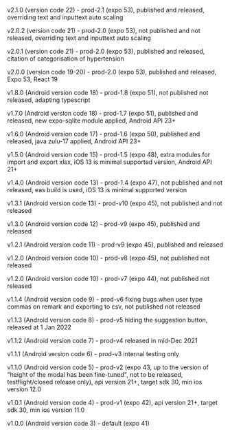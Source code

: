 v2.1.0 (version code 22) - prod-2.1 (expo 53), published and released, overriding text and inputtext auto scaling

v2.0.2 (version code 21) - prod-2.0 (expo 53), not published and not released, overriding text and inputtext auto scaling

v2.0.1 (version code 21) - prod-2.0 (expo 53), published and released, citation of categorisation of hypertension

v2.0.0 (version code 19-20) - prod-2.0 (expo 53), published and released, Expo 53, React 19

v1.8.0 (Android version code 18) - prod-1.8 (expo 51), not published not released, adapting typescript

v1.7.0 (Android version code 18) - prod-1.7 (expo 51), published and released, new expo-sqlite module applied, Android API 23+

v1.6.0 (Android version code 17) - prod-1.6 (expo 50), published and released, java zulu-17 applied, Android API 23+

v1.5.0 (Android version code 15) - prod-1.5 (expo 48), extra modules for import and export xlsx, iOS 13 is minimal supported version, Android API 21+

v1.4.0 (Android version code 13) - prod-1.4 (expo 47), not published and not released, eas build is used, iOS 13 is minimal supported version

v1.3.1 (Android version code 13) - prod-v10 (expo 45), not published and not released

v1.3.0 (Android version code 12) - prod-v9 (expo 45), published and released

v1.2.1 (Android version code 11) - prod-v9 (expo 45), published and released

v1.2.0 (Android version code 10) - prod-v8 (expo 45), not published not released

v1.2.0 (Android version code 10) - prod-v7 (expo 44), not published not released

v1.1.4 (Android version code 9) - prod-v6 fixing bugs when user type commas on remark and exporting to csv, not published not released

v1.1.3 (Android version code 8) - prod-v5 hiding the suggestion button, released at 1 Jan 2022

v1.1.2 (Android version code 7) - prod-v4 released in mid-Dec 2021

v1.1.1 (Android version code 6) - prod-v3 internal testing only

v1.1.0 (Android version code 5) - prod-v2 (expo 43, up to the version of "height of the modal has been fine-tuned", not to be released, testflight/closed release only), api version 21+, target sdk 30, min ios version 12.0

v1.0.1 (Android version code 4) - prod-v1 (expo 42), api version 21+, target sdk 30, min ios version 11.0

v1.0.0 (Android version code 3) - default (expo 41)

